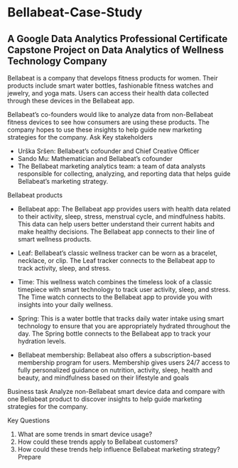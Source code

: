 # Bellabeat-Case-Study
## A Google Data Analytics Professional Certificate Capstone Project on Data Analytics of Wellness Technology Company

Bellabeat is a company that develops fitness products for women. Their products include smart water bottles, fashionable fitness watches and jewelry, and yoga mats. Users can access their health data collected through these devices in the Bellabeat app.

Bellabeat’s co-founders would like to analyze data from non-Bellabeat fitness devices to see how consumers are using these products. The company hopes to use these insights to help guide new marketing strategies for the company.
Ask
Key stakeholders
- Urška Sršen: Bellabeat’s cofounder and Chief Creative Officer
- Sando Mu: Mathematician and Bellabeat’s cofounder
- The Bellabeat marketing analytics team: a team of data analysts responsible for collecting, analyzing, and reporting data that helps guide Bellabeat’s marketing strategy.

Bellabeat products
- Bellabeat app: The Bellabeat app provides users with health data related to their activity, sleep, stress, menstrual cycle, and mindfulness habits. This data can help users better understand their current habits and make healthy decisions. The Bellabeat app connects to their line of smart wellness products.

- Leaf: Bellabeat’s classic wellness tracker can be worn as a bracelet, necklace, or clip. The Leaf tracker connects to the Bellabeat app to track activity, sleep, and stress.

- Time: This wellness watch combines the timeless look of a classic timepiece with smart technology to track user activity, sleep, and stress. The Time watch connects to the Bellabeat app to provide you with insights into your daily wellness.

- Spring: This is a water bottle that tracks daily water intake using smart technology to ensure that you are appropriately hydrated throughout the day. The Spring bottle connects to the Bellabeat app to track your hydration levels.

- Bellabeat membership: Bellabeat also offers a subscription-based membership program for users. Membership gives users 24/7 access to fully personalized guidance on nutrition, activity, sleep, health and beauty, and mindfulness based on their lifestyle and goals

Business task
Analyze non-Bellabeat smart device data and compare with one Bellabeat product to discover insights to help guide marketing strategies for the company.

Key Questions
1. What are some trends in smart device usage?
2. How could these trends apply to Bellabeat customers?
3. How could these trends help influence Bellabeat marketing strategy?
Prepare
